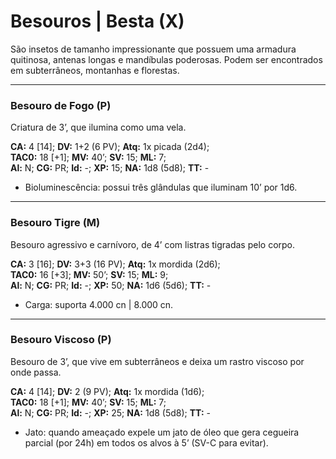 # Besouros | Besta (X)

São insetos de tamanho impressionante que possuem uma armadura quitinosa, antenas longas e mandíbulas poderosas. Podem ser encontrados em subterrâneos, montanhas e florestas. 

---

### Besouro de Fogo (P)

Criatura de 3’, que ilumina como uma vela.

**CA:** 4 [14]; **DV:** 1+2 (6 PV); **Atq:** 1x picada (2d4);  
**TAC0:** 18 [+1]; **MV:** 40’; **SV:** 15; **ML:** 7;  
**Al:** N; **CG:** PR; **Id:** -; **XP:** 15; **NA:** 1d8 (5d8); **TT:** -

- Bioluminescência: possui três glândulas que iluminam 10’ por 1d6.

---

### Besouro Tigre (M)

Besouro agressivo e carnívoro, de 4’ com listras tigradas pelo corpo.

**CA:** 3 [16]; **DV:** 3+3 (16 PV); **Atq:** 1x mordida (2d6);  
**TAC0:** 16 [+3]; **MV:** 50’; **SV:** 15; **ML:** 9;  
**Al:** N; **CG:** PR; **Id:** -; **XP:** 50; **NA:** 1d6 (5d6); **TT:** -

- Carga: suporta 4.000 cn | 8.000 cn.

---

### Besouro Viscoso (P)

Besouro de 3’, que vive em subterrâneos e deixa um rastro viscoso por onde passa.

**CA:** 4 [14]; **DV:** 2 (9 PV); **Atq:** 1x mordida (1d6);  
**TAC0:** 18 [+1]; **MV:** 40’; **SV:** 15; **ML:** 7;  
**Al:** N; **CG:** PR; **Id:** -; **XP:** 25; **NA:** 1d8 (5d8); **TT:** -

- Jato: quando ameaçado expele um jato de óleo que gera cegueira parcial (por 24h) em todos os alvos à 5’ (SV-C para evitar).